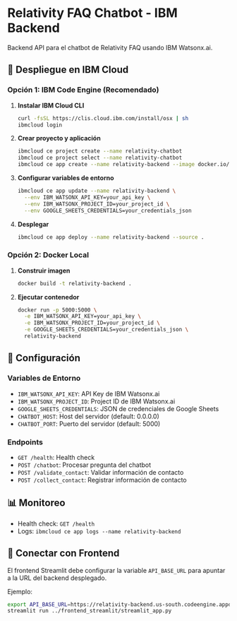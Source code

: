 # Relativity FAQ Chatbot - IBM Backend

Backend API para el chatbot de Relativity FAQ usando IBM Watsonx.ai.

## 🚀 Despliegue en IBM Cloud

### Opción 1: IBM Code Engine (Recomendado)

1. **Instalar IBM Cloud CLI**
   ```bash
   curl -fsSL https://clis.cloud.ibm.com/install/osx | sh
   ibmcloud login
   ```

2. **Crear proyecto y aplicación**
   ```bash
   ibmcloud ce project create --name relativity-chatbot
   ibmcloud ce project select --name relativity-chatbot
   ibmcloud ce app create --name relativity-backend --image docker.io/library/python:3.11-slim
   ```

3. **Configurar variables de entorno**
   ```bash
   ibmcloud ce app update --name relativity-backend \
     --env IBM_WATSONX_API_KEY=your_api_key \
     --env IBM_WATSONX_PROJECT_ID=your_project_id \
     --env GOOGLE_SHEETS_CREDENTIALS=your_credentials_json
   ```

4. **Desplegar**
   ```bash
   ibmcloud ce app deploy --name relativity-backend --source .
   ```

### Opción 2: Docker Local

1. **Construir imagen**
   ```bash
   docker build -t relativity-backend .
   ```

2. **Ejecutar contenedor**
   ```bash
   docker run -p 5000:5000 \
     -e IBM_WATSONX_API_KEY=your_api_key \
     -e IBM_WATSONX_PROJECT_ID=your_project_id \
     -e GOOGLE_SHEETS_CREDENTIALS=your_credentials_json \
     relativity-backend
   ```

## 🔧 Configuración

### Variables de Entorno

- `IBM_WATSONX_API_KEY`: API Key de IBM Watsonx.ai
- `IBM_WATSONX_PROJECT_ID`: Project ID de IBM Watsonx.ai
- `GOOGLE_SHEETS_CREDENTIALS`: JSON de credenciales de Google Sheets
- `CHATBOT_HOST`: Host del servidor (default: 0.0.0.0)
- `CHATBOT_PORT`: Puerto del servidor (default: 5000)

### Endpoints

- `GET /health`: Health check
- `POST /chatbot`: Procesar pregunta del chatbot
- `POST /validate_contact`: Validar información de contacto
- `POST /collect_contact`: Registrar información de contacto

## 📊 Monitoreo

- Health check: `GET /health`
- Logs: `ibmcloud ce app logs --name relativity-backend`

## 🔗 Conectar con Frontend

El frontend Streamlit debe configurar la variable `API_BASE_URL` para apuntar a la URL del backend desplegado.

Ejemplo:
```bash
export API_BASE_URL=https://relativity-backend.us-south.codeengine.appdomain.cloud
streamlit run ../frontend_streamlit/streamlit_app.py
``` 